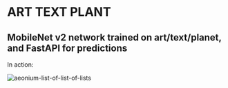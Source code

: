 # ART TEXT PLANT
## MobileNet v2 network trained on art/text/planet, and FastAPI for predictions

In action:

![aeonium-list-of-list-of-lists](./aeonium-lolol.gif)
